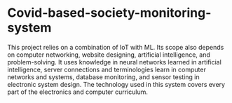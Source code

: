 # Covid-based-society-monitoring-system
This project relies on a combination of IoT with ML. Its scope also depends on computer networking, website designing, artificial intelligence, and problem-solving. It uses knowledge in neural networks learned in artificial intelligence, server connections and terminologies learn in computer networks and systems, database monitoring, and sensor testing in electronic system design. The technology used in this system covers every part of the electronics and computer curriculum. 
